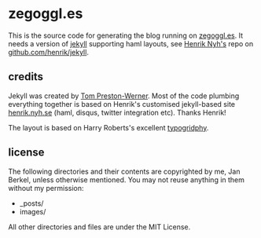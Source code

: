 
# zegoggl.es

This is the source code for generating the blog running on [zegoggl.es](http://zegoggl.es). It needs a version of [jekyll](http://github.com/mojombo/jekyll) supporting haml layouts, see [Henrik Nyh's](http://henrik.nyh.se) repo on [github.com/henrik/jekyll](http://github.com/henrik/jekyll). 

## credits

Jekyll was created by [Tom Preston-Werner](http://tom.preston-werner.com/). Most of the code plumbing everything together is based on Henrik's customised jekyll-based site [henrik.nyh.se](http://github.com/henrik/henrik.nyh.se/) (haml, disqus, twitter integration etc). Thanks Henrik!

The layout is based on Harry Roberts's excellent [typogridphy](http://csswizardry.com/typogridphy/).

## license

The following directories and their contents are copyrighted by me, Jan Berkel, unless otherwise mentioned. You may not reuse anything in them without my permission:

  * _posts/
  * images/
  
All other directories and files are under the MIT License.  

